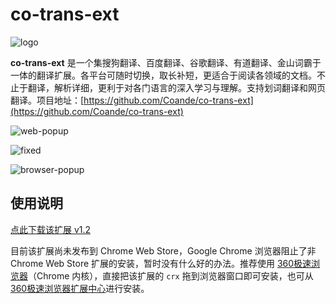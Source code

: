 # co-trans-ext
![logo](https://i.loli.net/2019/04/22/5cbd80f8da40b.png)

**co-trans-ext** 是一个集搜狗翻译、百度翻译、谷歌翻译、有道翻译、金山词霸于一体的翻译扩展。各平台可随时切换，取长补短，更适合于阅读各领域的文档。不止于翻译，解析详细，更利于对各门语言的深入学习与理解。支持划词翻译和网页翻译。项目地址：[https://github.com/Coande/co-trans-ext](https://github.com/Coande/co-trans-ext)


![web-popup](https://i.loli.net/2019/04/22/5cbd53632042a.gif)

![fixed](https://i.loli.net/2019/05/16/5cdd2ec1c5f7f57594.gif)

![browser-popup](https://i.loli.net/2019/04/22/5cbd536355514.gif)


## 使用说明

[点此下载该扩展 v1.2](https://github.com/Coande/co-trans-ext/releases/download/v1.2/co-trans-ext.crx)

目前该扩展尚未发布到 Chrome Web Store，Google Chrome 浏览器阻止了非 Chrome Web Store 扩展的安装，暂时没有什么好的办法。推荐使用 [360极速浏览器](https://browser.360.cn/ee/)（Chrome 内核），直接把该扩展的 `crx` 拖到浏览器窗口即可安装，也可从[360极速浏览器扩展中心](https://ext.chrome.360.cn/webstore/detail/keigenoolicjcehlbpjcfhdjdmaochie)进行安装。